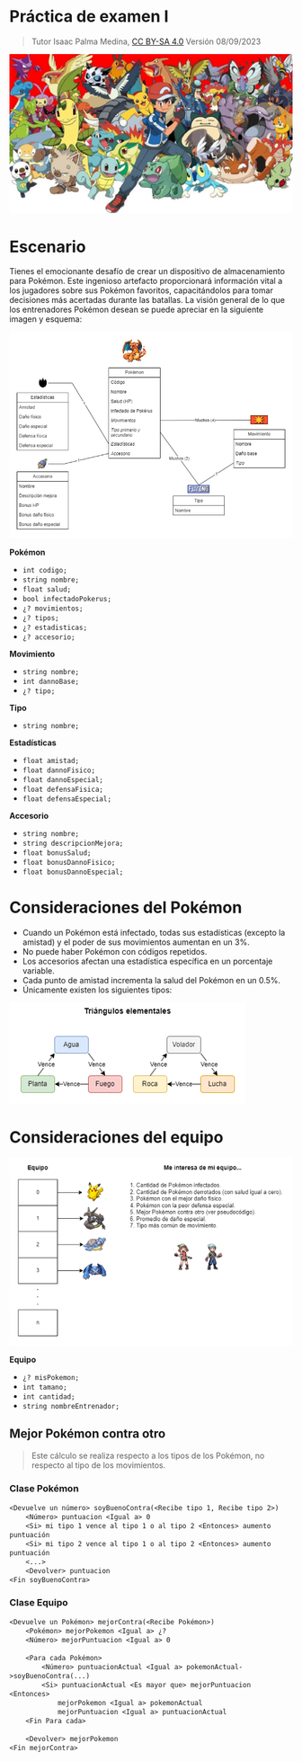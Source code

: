 # Práctica de examen I

> Tutor Isaac Palma Medina, [CC BY-SA 4.0](https://creativecommons.org/licenses/by-sa/4.0/deed.es)
> Versión 08/09/2023

![](readme_resources/pk_01.webp)

# Escenario

Tienes el emocionante desafío de crear un dispositivo de almacenamiento para Pokémon. Este ingenioso artefacto proporcionará información vital a los jugadores sobre sus Pokémon favoritos, capacitándolos para tomar decisiones más acertadas durante las batallas. La visión general de lo que los entrenadores Pokémon desean se puede apreciar en la siguiente imagen y esquema:

![](readme_resources/pk_02.png)

**Pokémon**
- `int codigo;`
- `string nombre;`
- `float salud;`
- `bool infectadoPokerus;`
- `¿? movimientos;`
- `¿? tipos;`
- `¿? estadisticas;`
- `¿? accesorio;`

**Movimiento**
- `string nombre;`
- `int dannoBase;`
- `¿? tipo;`

**Tipo**
- `string nombre;`

**Estadísticas**
- `float amistad;`
- `float dannoFisico;`
- `float dannoEspecial;`
- `float defensaFisica;`
- `float defensaEspecial;`

**Accesorio**
- `string nombre;`
- `string descripcionMejora;`
- `float bonusSalud;`
- `float bonusDannoFisico;`
- `float bonusDannoEspecial;`

# Consideraciones del Pokémon

- Cuando un Pokémon está infectado, todas sus estadísticas (excepto la amistad) y el poder de sus movimientos aumentan en un 3%.
- No puede haber Pokémon con códigos repetidos.
- Los accesorios afectan una estadística específica en un porcentaje variable.
- Cada punto de amistad incrementa la salud del Pokémon en un 0.5%.
- Únicamente existen los siguientes tipos:

![](readme_resources/pk_03.png)

# Consideraciones del equipo

![](readme_resources/pk_04.png)

**Equipo**
- `¿? misPokemon;`
- `int tamano;`
- `int cantidad;`
- `string nombreEntrenador;`

## Mejor Pokémon contra otro

> Este cálculo se realiza respecto a los tipos de los Pokémon, no respecto al tipo de los movimientos.

### Clase Pokémon

```
<Devuelve un número> soyBuenoContra(<Recibe tipo 1, Recibe tipo 2>)
	<Número> puntuacion <Igual a> 0
	<Si> mi tipo 1 vence al tipo 1 o al tipo 2 <Entonces> aumento puntuación
	<Si> mi tipo 2 vence al tipo 1 o al tipo 2 <Entonces> aumento puntuación
	<...>
	<Devolver> puntuacion
<Fin soyBuenoContra>
```
### Clase Equipo

```
<Devuelve un Pokémon> mejorContra(<Recibe Pokémon>)
	<Pokémon> mejorPokemon <Igual a> ¿?
	<Número> mejorPuntuacion <Igual a> 0
	
	<Para cada Pokémon>
		<Número> puntuacionActual <Igual a> pokemonActual->soyBuenoContra(...)
		<Si> puntuacionActual <Es mayor que> mejorPuntuacion <Entonces>
			mejorPokemon <Igual a> pokemonActual
			mejorPuntuacion <Igual a> puntuacionActual
	<Fin Para cada>
	
	<Devolver> mejorPokemon
<Fin mejorContra>
```
